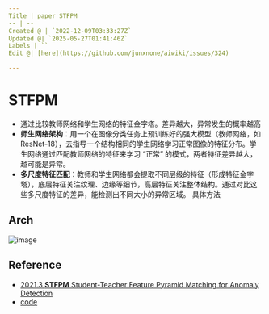```yaml
---
Title | paper STFPM
-- | --
Created @ | `2022-12-09T03:33:27Z`
Updated @| `2025-05-27T01:41:46Z`
Labels | ``
Edit @| [here](https://github.com/junxnone/aiwiki/issues/324)

---
```

# STFPM


- 通过比较教师网络和学生网络的特征金字塔。差异越大，异常发生的概率越高
- **师生网络架构**：用一个在图像分类任务上预训练好的强大模型（教师网络，如 ResNet-18），去指导一个结构相同的学生网络学习正常图像的特征分布。学生网络通过匹配教师网络的特征来学习 “正常” 的模式，两者特征差异越大，越可能是异常。
- **多尺度特征匹配**：教师和学生网络都会提取不同层级的特征（形成特征金字塔），底层特征关注纹理、边缘等细节，高层特征关注整体结构。通过对比这些多尺度特征的差异，能检测出不同大小的异常区域。
具体方法


## Arch

![image](https://user-images.githubusercontent.com/2216970/206617071-bce8ee4f-a13e-465f-830e-4e8d674f4e7c.png)


## Reference

- [2021.3 **STFPM** Student-Teacher Feature Pyramid Matching for Anomaly Detection](https://arxiv.org/pdf/2103.04257.pdf) 
- [code](https://github.com/gdwang08/STFPM)


